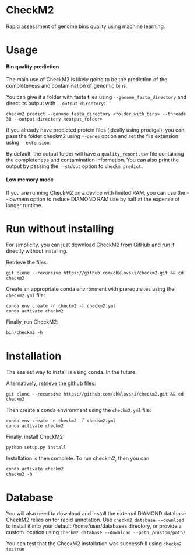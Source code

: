 # CheckM2
Rapid assessment of genome bins quality using machine learning. 

# Usage

#### Bin quality prediction
The main use of CheckM2 is likely going to be the prediction of the completeness and contamination of genomic bins. 

You can give it a folder with fasta files using `--genome_fasta_directory` and direct its output with `--output-directory`:
```
checkm2 predict --genome_fasta_directory <folder_with_bins> --threads 30 --output-directory <output_folder> 
```

If you already have predicted protein files (ideally using prodigal), you can pass the folder checkm2 using `--genes` option and set the file extension using `--extension`.

By default, the output folder will have a `quality_report.tsv` file containing the completeness and contamination information.
You can also print the output by passing the `--stdout` option to `checkm predict`.

#### Low memory mode
If you are running CheckM2 on a device with limited RAM, you can use the --lowmem option to reduce DIAMOND RAM use by half at the expense of longer runtime. 

# Run without installing

For simplicity, you can just download CheckM2 from GitHub and run it directly without installing. 

Retrieve the files: 
```
git clone --recursive https://github.com/chklovski/checkm2.git && cd checkm2
```

Create an appropriate conda environment with prerequisites using the `checkm2.yml` file:
```
conda env create -n checkm2 -f checkm2.yml
conda activate checkm2
```

Finally, run CheckM2:
```
bin/checkm2 -h
```

# Installation

The easiest way to install is using conda. In the future. 

Alternatively, retrieve the github files: 

```
git clone --recursive https://github.com/chklovski/checkm2.git && cd checkm2
```

Then create a conda environment using the `checkm2.yml` file:
```
conda env create -n checkm2 -f checkm2.yml
conda activate checkm2
```

Finally, install CheckM2:
```
python setup.py install
```

Installation is then complete. To run checkm2, then you can
```
conda activate checkm2
checkm2 -h
```

# Database

You will also need to download and install the external DIAMOND database CheckM2 relies on for rapid annotation. 
Use `checkm2 database --download` to install it into your default /home/user/databases directory, 
or provide a custom location using `checkm2 database --download --path /custom/path/`

You can test that the CheckM2 installation was successfull using `checkm2 testrun`
